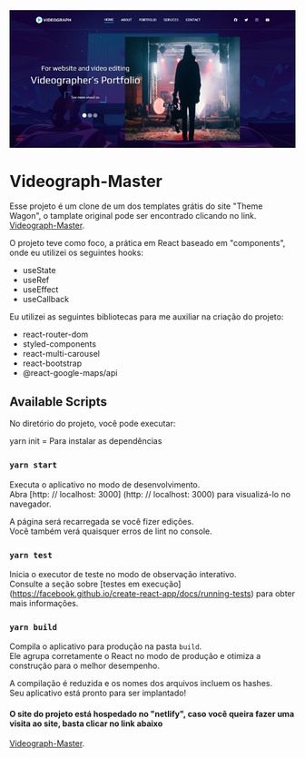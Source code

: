 ![Videograph-Maste](https://github.com/ArturdaSilvaRezende/Videograph-Master/blob/master/videograph-master.PNG)

# Videograph-Master

Esse projeto é um clone de um dos templates grátis do site "Theme Wagon", o tamplate original pode ser encontrado clicando no link. [Videograph-Master](https://themewagon.com/themes/free-bootstrap-4-html5-portfolio-website-template-videograph/).

O projeto teve como foco, a prática em React baseado em "components", onde eu utilizei os seguintes hooks:

* useState
* useRef
* useEffect
* useCallback

Eu utilizei as seguintes bibliotecas para me auxiliar na criação do projeto:

* react-router-dom
* styled-components
* react-multi-carousel
* react-bootstrap
* @react-google-maps/api

## Available Scripts

No diretório do projeto, você pode executar:

yarn init = Para instalar as dependências

### `yarn start`

Executa o aplicativo no modo de desenvolvimento. \
Abra [http: // localhost: 3000] (http: // localhost: 3000) para visualizá-lo no navegador.

A página será recarregada se você fizer edições. \
Você também verá quaisquer erros de lint no console.

### `yarn test`

Inicia o executor de teste no modo de observação interativo. \
Consulte a seção sobre [testes em execução] (https://facebook.github.io/create-react-app/docs/running-tests) para obter mais informações.

### `yarn build`

Compila o aplicativo para produção na pasta `build`. \
Ele agrupa corretamente o React no modo de produção e otimiza a construção para o melhor desempenho.

A compilação é reduzida e os nomes dos arquivos incluem os hashes. \
Seu aplicativo está pronto para ser implantado!

#### O site do projeto está hospedado no "netlify", caso você queira fazer uma visita ao site, basta clicar no link abaixo

[Videograph-Master](https://videograph-master.netlify.app/).
